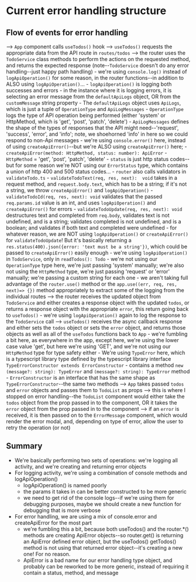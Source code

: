# Current error handling structure

## Flow of events for error handling

--> `App` component calls `useTodos()` hook 
    --> `useTodos()` requests the appropriate data from the API route in `routes/todos`
        --> the router uses the `TodoService` class methods to perform the actions on the requested method, and returns the expected response (note--`TodoService` doesn't do any error handling--just happy path handling)
            - we're using `console.log()` instead of `logApiOperation()` for some reason, in the router functions--in addition to ALSO using `logApiOperation()`...
                - `logApiOperation()` is logging both successes and errors
                    - in the instance where it is logging errors, it is selecting an error message from the `defaultApiLogs` object, OR from the `customMessage` string property
                        - The `defaultApiLogs` object uses `ApiLogs`, which is just a tuple of `OperationType` and `ApiLogMessages`
                            - `OperationType` logs the type of API operation being performed (either 'system' or HttpMethod, which is 'get', 'post', 'patch', 'delete')
                            - `ApiLogMessages` defines the shape of the types of responses that the API might need--'request', 'success', 'error', and 'info'; note, we shoehorned 'info' in here so we could respond to non-Api messages
            - we're using `console.error()` here, instead of using `createApiError()`--but we're ALSO using `createApiError()` here;
                - `createApiError(method: HttpMethod, status: number): ApiError`
                    - `HttpMethod` = 'get', 'post', 'patch', 'delete'
                    - `status` is just http status codes--but for some reason we're NOT using our `ErrorStatus` type, which contains a union of http 400 and 500 status codes...
            - `router` also calls validators in `validateTodo.ts`
                    - `validateTodoText(req, res, next):  void` takes in a request method, and `request.body.text`, which has to be a string; if it's not a string, we throw `createApiError()` and `logApiOperation()`
                    - `validateTodoId(req, res, next): void` validates that the passed `req.params.id` value is an int, and uses `logApiOperation()` and `createApiError()` for errors
                    - `validateTodoUpdate(req, res, next): void` destructures text and completed from `req.body`, validates text is not undefined, and is a string; validates completed is not undefined, and is a boolean; and validates if both text and completed were undefined
                        - for whatever reason, we are NOT using `logApiOperation()` or `createApiError()` for `validateTodoUpdate`! But it's basically returning a `res.status(400).json({error: 'text must be a string'})`, which could be passed to `createApiError()` easily enough
            - we're using `logApiOperation()` in `TodoService`, only in `readTodos(): Todo`
                - we're not using our `OperationType` type here, we're just passing 'system' manually; we're also not using the `HttpMethod` type, we're just passing 'request' or 'error' manually; we're passing a custom string for each one
            - we aren't taking full advantage of the `router.use()` method or the `app.use((err, req, res, next)=> {})` method appropriately to extract some of the logging from the individual routes
        --> the router receives the updated object from `TodoService` and either creates a response object with the updated `todos`, or returns a response object with the appropriate `error`, this return going back to `useTodos()`
            - we're using `logApiOperation()` again to log the response to the `TodoService` call
    --> `useTodos()` receives the async callback response and either sets the `todos` object or sets the `error` object, and returns those objects as well as all of the `useTodos` functions back to `App`
        - we're fumbling a bit here, as everywhere in the app, except here, we're using the lower case value 'get', but here we're using 'GET', and we're not using our `HttpMethod` type for type safety either
        - We're using `TypeError` here, which is a typescript library type defined by the typescript library interface `TypeErrorConstructor extends ErrorConstructor`
            - contains a method `new (message?: string): TypeError` and `(message?: string): TypeError` method
                - `ErrorConstructor` is an interface that has the same shape as `TypeErrorConstructor`--the same two methods
--> `App` takes passed `todos` and `error` objects and passes them to `TodoList` as props 
    --> this is where I stopped on error handling--the `TodoList` component would either take the `todos` object from the prop passed in to the component, OR it takes the `error` object from the prop passed in to the component
        --> if an `error` is received, it is then passed on to the `ErrorMessage` component, which would render the error modal, and, depending on type of error, allow the user to retry the operation (or not)
        
## Summary

* We're basically performing two sets of operations: we're logging all activity, and we're creating and returning error objects
* For logging activity, we're using a combination of console methods and logApiOperation()
    * logApiOperation() is named poorly
    * the params it takes in can be better constructed to be more generic
    * we need to get rid of the console logs--if we're using them for debugging purposes, maybe we should create a new function for debugging that is more verbose
* For error handling, we are using a mix of console.error and createApiError for the most part
    * we're fumbling this a bit, because both useTodos() and the router.*() methods are creating ApiError objects--so router.get() is returning an ApiError defined error object, but the useTodos() getTodos() method is not using that returned error object--it's creating a new one! For no reason. 
    * ApiError is a bad name for our error handling type object, and probably can be reworked to be more generic, instead of requiring it contain a status, method, and message